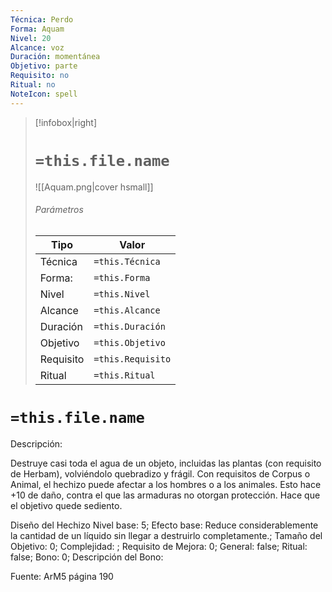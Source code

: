```yaml
---
Técnica: Perdo
Forma: Aquam
Nivel: 20
Alcance: voz 
Duración: momentánea  
Objetivo: parte
Requisito: no
Ritual: no
NoteIcon: spell
---
```


> [!infobox|right]
> # `=this.file.name`
> ![[Aquam.png|cover hsmall]]
> ###### Parámetros
> Tipo |  Valor |
> ---|---|
> Técnica  | `=this.Técnica`  |
> Forma: | `=this.Forma`  |
> Nivel | `=this.Nivel`  |
> Alcance | `=this.Alcance` |
> Duración | `=this.Duración` |
> Objetivo | `=this.Objetivo` |
> Requisito | `=this.Requisito` |
> Ritual | `=this.Ritual` |

# `=this.file.name`
Descripción: <p>Destruye casi toda el agua de un objeto, incluidas las plantas (con requisito de Herbam), volviéndolo quebradizo y frágil. Con requisitos de Corpus o Animal, el hechizo puede afectar a los hombres o a los animales. Esto hace +10 de daño, contra el que las armaduras no otorgan protección. Hace que el objetivo quede sediento.</p>

Diseño del Hechizo
Nivel base: 5; Efecto base: Reduce considerablemente la cantidad de un líquido sin llegar a destruirlo completamente.;  Tamaño del Objetivo: 0; Complejidad: ; Requisito de Mejora: 0; General: false; Ritual: false; Bono: 0; Descripción del Bono: 

Fuente: ArM5 página 190